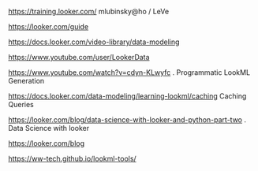 
<https://training.looker.com/> mlubinsky@ho / LeVe

<https://looker.com/guide>

<https://docs.looker.com/video-library/data-modeling>

<https://www.youtube.com/user/LookerData>

<https://www.youtube.com/watch?v=cdyn-KLwyfc> .   Programmatic LookML Generation

<https://docs.looker.com/data-modeling/learning-lookml/caching> Caching Queries

<https://looker.com/blog/data-science-with-looker-and-python-part-two> . Data Science with looker


<https://looker.com/blog>

<https://ww-tech.github.io/lookml-tools/> 
